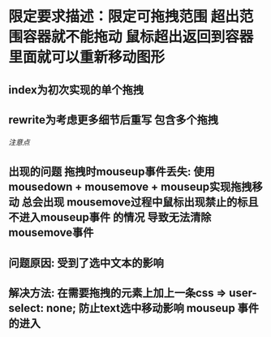 # 限定要求描述：限定可拖拽范围 超出范围容器就不能拖动 鼠标超出返回到容器里面就可以重新移动图形

## index为初次实现的单个拖拽
## rewrite为考虑更多细节后重写 包含多个拖拽

###### 注意点

## 出现的问题 拖拽时mouseup事件丢失: 使用mousedown + mousemove + mouseup实现拖拽移动 总会出现 mousemove过程中鼠标出现禁止的标且不进入mouseup事件 的情况 导致无法清除mousemove事件
## 问题原因: 受到了选中文本的影响
## 解决方法: 在需要拖拽的元素上加上一条css => user-select: none; 防止text选中移动影响 mouseup 事件的进入
